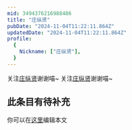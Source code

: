 ```yaml
---
mid: 3494376216988486
title: "庄纵贤"
pubDate: "2024-11-04T11:22:11.864Z"
updatedDate: "2024-11-04T11:22:11.864Z"
profile:
  {
    Nickname: ["庄纵贤"],
  }
---
```


关注[庄纵贤](https://space.bilibili.com/3494376216988486)谢谢喵~ 关注[庄纵贤](https://space.bilibili.com/3494376216988486)谢谢喵~

## 此条目有待补充
你可以在[这里](https://github.com/Yuhanawa/VTuber.ICU-Content/edit/master/v/庄纵贤/index.md)编辑本文
